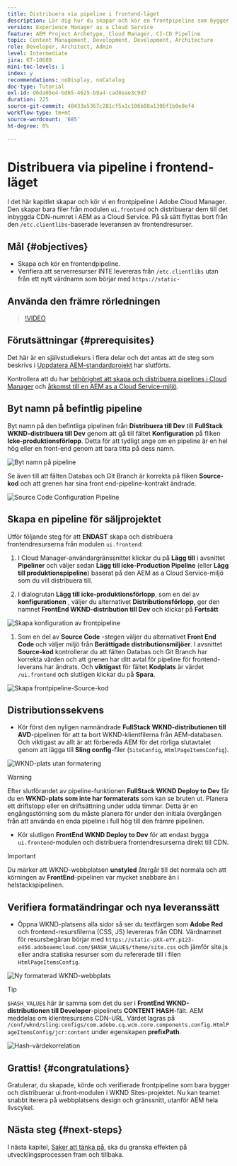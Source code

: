 ```yaml
---
title: Distribuera via pipeline i frontend-läget
description: Lär dig hur du skapar och kör en frontpipeline som bygger frontendresurser och distribuerar till det inbyggda CDN i AEM as a Cloud Service.
version: Experience Manager as a Cloud Service
feature: AEM Project Archetype, Cloud Manager, CI-CD Pipeline
topic: Content Management, Development, Development, Architecture
role: Developer, Architect, Admin
level: Intermediate
jira: KT-10689
mini-toc-levels: 1
index: y
recommendations: noDisplay, noCatalog
doc-type: Tutorial
exl-id: d6da05e4-bd65-4625-b9a4-cad8eae3c9d7
duration: 225
source-git-commit: 48433a5367c281cf5a1c106b08a1306f1b0e8ef4
workflow-type: tm+mt
source-wordcount: '685'
ht-degree: 0%

---
```


# Distribuera via pipeline i frontend-läget

I det här kapitlet skapar och kör vi en frontpipeline i Adobe Cloud Manager. Den skapar bara filer från modulen `ui.frontend` och distribuerar dem till det inbyggda CDN-numret i AEM as a Cloud Service. På så sätt flyttas bort från den `/etc.clientlibs`-baserade leveransen av frontendresurser.


## Mål {#objectives}

* Skapa och kör en frontendpipeline.
* Verifiera att serverresurser INTE levereras från `/etc.clientlibs` utan från ett nytt värdnamn som börjar med `https://static-`

## Använda den främre rörledningen

>[!VIDEO](https://video.tv.adobe.com/v/3409420?quality=12&learn=on)

## Förutsättningar {#prerequisites}

Det här är en självstudiekurs i flera delar och det antas att de steg som beskrivs i [Uppdatera AEM-standardprojekt](./update-project.md) har slutförts.

Kontrollera att du har [behörighet att skapa och distribuera pipelines i Cloud Manager](https://experienceleague.adobe.com/docs/experience-manager-cloud-manager/content/requirements/users-and-roles.html?lang=sv-SE#role-definitions) och [åtkomst till en AEM as a Cloud Service-miljö](https://experienceleague.adobe.com/docs/experience-manager-cloud-service/content/implementing/using-cloud-manager/manage-environments.html?lang=sv-SE).

## Byt namn på befintlig pipeline

Byt namn på den befintliga pipelinen från __Distribuera till Dev__ till __FullStack WKND-distribuera till Dev__ genom att gå till fältet __Konfiguration__ på fliken __Icke-produktionsförlopp__. Detta för att tydligt ange om en pipeline är en hel hög eller en front-end genom att bara titta på dess namn.

![Byt namn på pipeline](assets/fullstack-wknd-deploy-dev-pipeline.png)


Se även till att fälten Databas och Git Branch är korrekta på fliken __Source-kod__ och att grenen har sina front end-pipeline-kontrakt ändrade.

![Source Code Configuration Pipeline](assets/fullstack-wknd-source-code-config.png)


## Skapa en pipeline för säljprojektet

Utför följande steg för att __ENDAST__ skapa och distribuera frontendresurserna från modulen `ui.frontend`:

1. I Cloud Manager-användargränssnittet klickar du på __Lägg till__ i avsnittet __Pipeliner__ och väljer sedan __Lägg till icke-Production Pipeline__ (eller __Lägg till produktionspipeline__) baserat på den AEM as a Cloud Service-miljö som du vill distribuera till.

1. I dialogrutan __Lägg till icke-produktionsförlopp__, som en del av __konfigurationen__ , väljer du alternativet __Distributionsförlopp__, ger den namnet __FrontEnd WKND-distribution till Dev__ och klickar på __Fortsätt__

![Skapa konfiguration av frontpipeline](assets/create-frontend-pipeline-configs.png)

1. Som en del av __Source Code__ -stegen väljer du alternativet __Front End Code__ och väljer miljö från __Berättigade distributionsmiljöer__. I avsnittet __Source-kod__ kontrollerar du att fälten Databas och Git Branch har korrekta värden och att grenen har ditt avtal för pipeline för frontend-leverans har ändrats.
Och __viktigast__ för fältet __Kodplats__ är värdet `/ui.frontend` och slutligen klickar du på __Spara__.

![Skapa frontpipeline-Source-kod](assets/create-frontend-pipeline-source-code.png)


## Distributionssekvens

* Kör först den nyligen namnändrade __FullStack WKND-distributionen till AVD__-pipelinen för att ta bort WKND-klientfilerna från AEM-databasen. Och viktigast av allt är att förbereda AEM för det rörliga slutavtalet genom att lägga till __Sling config__-filer (`SiteConfig`, `HtmlPageItemsConfig`).

![WKND-plats utan formatering](assets/unstyled-wknd-site.png)

>[!WARNING]
>
>Efter slutförandet av pipeline-funktionen __FullStack WKND Deploy to Dev__ får du en __WKND-plats som inte har formaterats__ som kan se bruten ut. Planera ett driftstopp eller en driftsättning under udda timmar. Detta är en engångsstörning som du måste planera för under den initiala övergången från att använda en enda pipeline i full hög till den främre pipelinen.


* Kör slutligen __FrontEnd WKND Deploy to Dev__ för att endast bygga `ui.frontend`-modulen och distribuera frontendresurserna direkt till CDN.

>[!IMPORTANT]
>
>Du märker att WKND-webbplatsen __unstyled__ återgår till det normala och att körningen av __FrontEnd__-pipelinen var mycket snabbare än i helstackspipelinen.

## Verifiera formatändringar och nya leveranssätt

* Öppna WKND-platsens alla sidor så ser du textfärgen som __Adobe Red__ och frontend-resursfilerna (CSS, JS) levereras från CDN. Värdnamnet för resursbegäran börjar med `https://static-pXX-eYY.p123-e456.adobeaemcloud.com/$HASH_VALUE$/theme/site.css` och jämför site.js eller andra statiska resurser som du refererade till i filen `HtmlPageItemsConfig`.


![Ny formaterad WKND-webbplats](assets/newly-styled-wknd-site.png)



>[!TIP]
>
>`$HASH_VALUE$` här är samma som det du ser i __FrontEnd WKND-distributionen till Developer__-pipelinets __CONTENT HASH__-fält. AEM meddelas om klientresursens CDN-URL. Värdet lagras på `/conf/wknd/sling:configs/com.adobe.cq.wcm.core.components.config.HtmlPageItemsConfig/jcr:content` under egenskapen __prefixPath__.


![Hash-värdekorrelation](assets/hash-value-correlartion.png)



## Grattis! {#congratulations}

Gratulerar, du skapade, körde och verifierade frontpipeline som bara bygger och distribuerar ui.front-modulen i WKND Sites-projektet. Nu kan teamet snabbt iterera på webbplatsens design och gränssnitt, utanför AEM hela livscykel.

## Nästa steg {#next-steps}

I nästa kapitel, [Saker att tänka på](considerations.md), ska du granska effekten på utvecklingsprocessen fram och tillbaka.
